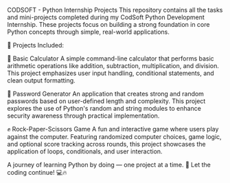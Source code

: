 CODSOFT - Python Internship Projects
This repository contains all the tasks and mini-projects completed during my CodSoft Python Development Internship. These projects focus on building a strong foundation in core Python concepts through simple, real-world applications.

🐍 Projects Included:

🧮 Basic Calculator
A simple command-line calculator that performs basic arithmetic operations like addition, subtraction, multiplication, and division. This project emphasizes user input handling, conditional statements, and clean output formatting.

🔐 Password Generator
An application that creates strong and random passwords based on user-defined length and complexity. This project explores the use of Python's random and string modules to enhance security awareness through practical implementation.

✊ Rock-Paper-Scissors Game
A fun and interactive game where users play against the computer. Featuring randomized computer choices, game logic, and optional score tracking across rounds, this project showcases the application of loops, conditionals, and user interaction.

A journey of learning Python by doing — one project at a time. 🚀 Let the coding continue! 💻🔥
